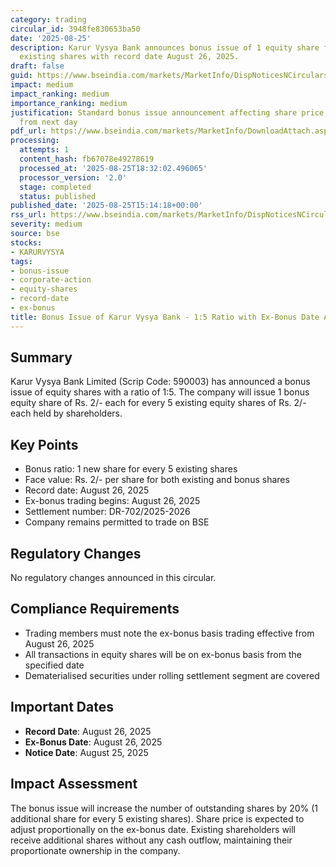```yaml
---
category: trading
circular_id: 3948fe830653ba50
date: '2025-08-25'
description: Karur Vysya Bank announces bonus issue of 1 equity share for every 5
  existing shares with record date August 26, 2025.
draft: false
guid: https://www.bseindia.com/markets/MarketInfo/DispNoticesNCirculars.aspx?Noticeid={9B9FC427-A233-4676-BD81-C22EF522080A}&noticeno=20250825-65&dt=08/25/2025&icount=65&totcount=67&flag=0
impact: medium
impact_ranking: medium
importance_ranking: medium
justification: Standard bonus issue announcement affecting share price and trading
  from next day
pdf_url: https://www.bseindia.com/markets/MarketInfo/DownloadAttach.aspx?id=20250825-65&attachedId=
processing:
  attempts: 1
  content_hash: fb67078e49278619
  processed_at: '2025-08-25T18:32:02.496065'
  processor_version: '2.0'
  stage: completed
  status: published
published_date: '2025-08-25T15:14:18+00:00'
rss_url: https://www.bseindia.com/markets/MarketInfo/DispNoticesNCirculars.aspx?Noticeid={9B9FC427-A233-4676-BD81-C22EF522080A}&noticeno=20250825-65&dt=08/25/2025&icount=65&totcount=67&flag=0
severity: medium
source: bse
stocks:
- KARURVYSYA
tags:
- bonus-issue
- corporate-action
- equity-shares
- record-date
- ex-bonus
title: Bonus Issue of Karur Vysya Bank - 1:5 Ratio with Ex-Bonus Date August 26, 2025
---
```


## Summary

Karur Vysya Bank Limited (Scrip Code: 590003) has announced a bonus issue of equity shares with a ratio of 1:5. The company will issue 1 bonus equity share of Rs. 2/- each for every 5 existing equity shares of Rs. 2/- each held by shareholders.

## Key Points

- Bonus ratio: 1 new share for every 5 existing shares
- Face value: Rs. 2/- per share for both existing and bonus shares
- Record date: August 26, 2025
- Ex-bonus trading begins: August 26, 2025
- Settlement number: DR-702/2025-2026
- Company remains permitted to trade on BSE

## Regulatory Changes

No regulatory changes announced in this circular.

## Compliance Requirements

- Trading members must note the ex-bonus basis trading effective from August 26, 2025
- All transactions in equity shares will be on ex-bonus basis from the specified date
- Dematerialised securities under rolling settlement segment are covered

## Important Dates

- **Record Date**: August 26, 2025
- **Ex-Bonus Date**: August 26, 2025
- **Notice Date**: August 25, 2025

## Impact Assessment

The bonus issue will increase the number of outstanding shares by 20% (1 additional share for every 5 existing shares). Share price is expected to adjust proportionally on the ex-bonus date. Existing shareholders will receive additional shares without any cash outflow, maintaining their proportionate ownership in the company.
